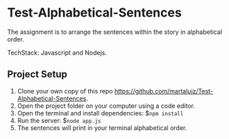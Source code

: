 # Test-Alphabetical-Sentences

The assignment is to arrange the sentences within the story in alphabetical order.

TechStack: Javascript and Nodejs.

## Project Setup

1. Clone your own copy of this repo https://github.com/martaluiz/Test-Alphabetical-Sentences.
2. Open the project folder on your computer using a code editor.
3. Open  the terminal and install dependencies: $`npm install`
4. Run the server: $`node app.js`
5. The sentences will print in your terminal alphabetical order.

